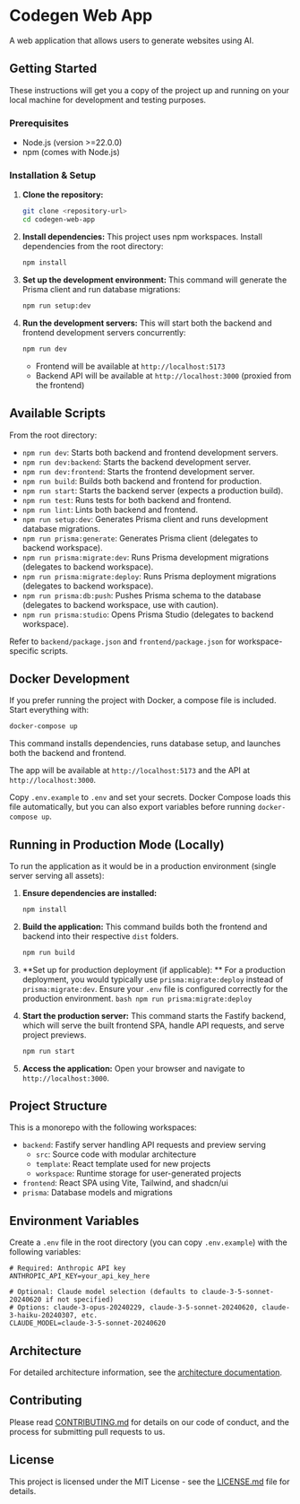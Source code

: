 # Codegen Web App

A web application that allows users to generate websites using AI.

## Getting Started

These instructions will get you a copy of the project up and running on your local machine for development and testing purposes.

### Prerequisites

- Node.js (version >=22.0.0)
- npm (comes with Node.js)

### Installation & Setup

1.  **Clone the repository:**

    ```bash
    git clone <repository-url>
    cd codegen-web-app
    ```

2.  **Install dependencies:**
    This project uses npm workspaces. Install dependencies from the root directory:

    ```bash
    npm install
    ```

3.  **Set up the development environment:**
    This command will generate the Prisma client and run database migrations:

    ```bash
    npm run setup:dev
    ```

4.  **Run the development servers:**
    This will start both the backend and frontend development servers concurrently:
    ```bash
    npm run dev
    ```
    - Frontend will be available at `http://localhost:5173`
    - Backend API will be available at `http://localhost:3000` (proxied from the frontend)

## Available Scripts

From the root directory:

- `npm run dev`: Starts both backend and frontend development servers.
- `npm run dev:backend`: Starts the backend development server.
- `npm run dev:frontend`: Starts the frontend development server.
- `npm run build`: Builds both backend and frontend for production.
- `npm run start`: Starts the backend server (expects a production build).
- `npm run test`: Runs tests for both backend and frontend.
- `npm run lint`: Lints both backend and frontend.
- `npm run setup:dev`: Generates Prisma client and runs development database migrations.
- `npm run prisma:generate`: Generates Prisma client (delegates to backend workspace).
- `npm run prisma:migrate:dev`: Runs Prisma development migrations (delegates to backend workspace).
- `npm run prisma:migrate:deploy`: Runs Prisma deployment migrations (delegates to backend workspace).
- `npm run prisma:db:push`: Pushes Prisma schema to the database (delegates to backend workspace, use with caution).
- `npm run prisma:studio`: Opens Prisma Studio (delegates to backend workspace).

Refer to `backend/package.json` and `frontend/package.json` for workspace-specific scripts.

## Docker Development

If you prefer running the project with Docker, a compose file is included. Start everything with:

```bash
docker-compose up
```

This command installs dependencies, runs database setup, and launches both the backend and frontend.

The app will be available at `http://localhost:5173` and the API at `http://localhost:3000`.

Copy `.env.example` to `.env` and set your secrets. Docker Compose loads this file automatically, but you can also export variables before running `docker-compose up`.

## Running in Production Mode (Locally)

To run the application as it would be in a production environment (single server serving all assets):

1.  **Ensure dependencies are installed:**

    ```bash
    npm install
    ```

2.  **Build the application:**
    This command builds both the frontend and backend into their respective `dist` folders.

    ```bash
    npm run build
    ```

3.  **Set up for production deployment (if applicable):
    ** For a production deployment, you would typically use `prisma:migrate:deploy` instead of `prisma:migrate:dev`. Ensure your `.env` file is configured correctly for the production environment.
    `bash
    npm run prisma:migrate:deploy
    `

4.  **Start the production server:**
    This command starts the Fastify backend, which will serve the built frontend SPA, handle API requests, and serve project previews.

    ```bash
    npm run start
    ```

5.  **Access the application:**
    Open your browser and navigate to `http://localhost:3000`.

## Project Structure

This is a monorepo with the following workspaces:

- `backend`: Fastify server handling API requests and preview serving
  - `src`: Source code with modular architecture
  - `template`: React template used for new projects
  - `workspace`: Runtime storage for user-generated projects
- `frontend`: React SPA using Vite, Tailwind, and shadcn/ui
- `prisma`: Database models and migrations

## Environment Variables

Create a `.env` file in the root directory (you can copy `.env.example`) with the following variables:

```
# Required: Anthropic API key
ANTHROPIC_API_KEY=your_api_key_here

# Optional: Claude model selection (defaults to claude-3-5-sonnet-20240620 if not specified)
# Options: claude-3-opus-20240229, claude-3-5-sonnet-20240620, claude-3-haiku-20240307, etc.
CLAUDE_MODEL=claude-3-5-sonnet-20240620
```

## Architecture

For detailed architecture information, see the [architecture documentation](./project_description/architecture.md).

## Contributing

Please read [CONTRIBUTING.md](CONTRIBUTING.md) for details on our code of conduct, and the process for submitting pull requests to us.

## License

This project is licensed under the MIT License - see the [LICENSE.md](LICENSE.md) file for details.
